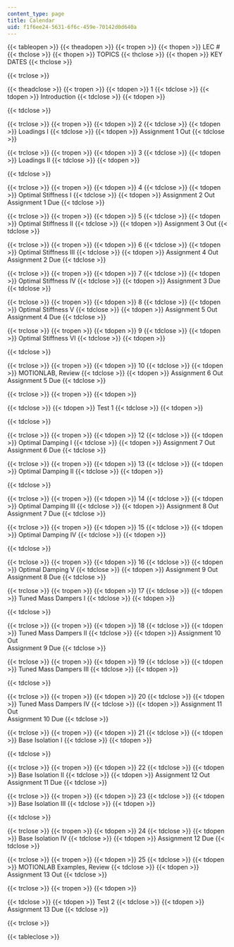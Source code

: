 ```yaml
---
content_type: page
title: Calendar
uid: f1f6ee24-5631-6f6c-459e-70142d0d640a
---
```


{{< tableopen >}}
{{< theadopen >}}
{{< tropen >}}
{{< thopen >}}
LEC #
{{< thclose >}}
{{< thopen >}}
TOPICS
{{< thclose >}}
{{< thopen >}}
KEY DATES
{{< thclose >}}

{{< trclose >}}

{{< theadclose >}}
{{< tropen >}}
{{< tdopen >}}
1
{{< tdclose >}}
{{< tdopen >}}
Introduction
{{< tdclose >}}
{{< tdopen >}}

{{< tdclose >}}

{{< trclose >}}
{{< tropen >}}
{{< tdopen >}}
2
{{< tdclose >}}
{{< tdopen >}}
Loadings I
{{< tdclose >}}
{{< tdopen >}}
Assignment 1 Out
{{< tdclose >}}

{{< trclose >}}
{{< tropen >}}
{{< tdopen >}}
3
{{< tdclose >}}
{{< tdopen >}}
Loadings II
{{< tdclose >}}
{{< tdopen >}}

{{< tdclose >}}

{{< trclose >}}
{{< tropen >}}
{{< tdopen >}}
4
{{< tdclose >}}
{{< tdopen >}}
Optimal Stiffness I
{{< tdclose >}}
{{< tdopen >}}
Assignment 2 Out  
Assignment 1 Due
{{< tdclose >}}

{{< trclose >}}
{{< tropen >}}
{{< tdopen >}}
5
{{< tdclose >}}
{{< tdopen >}}
Optimal Stiffness II
{{< tdclose >}}
{{< tdopen >}}
Assignment 3 Out
{{< tdclose >}}

{{< trclose >}}
{{< tropen >}}
{{< tdopen >}}
6
{{< tdclose >}}
{{< tdopen >}}
Optimal Stiffness III
{{< tdclose >}}
{{< tdopen >}}
Assignment 4 Out  
Assignment 2 Due
{{< tdclose >}}

{{< trclose >}}
{{< tropen >}}
{{< tdopen >}}
7
{{< tdclose >}}
{{< tdopen >}}
Optimal Stiffness IV
{{< tdclose >}}
{{< tdopen >}}
Assignment 3 Due
{{< tdclose >}}

{{< trclose >}}
{{< tropen >}}
{{< tdopen >}}
8
{{< tdclose >}}
{{< tdopen >}}
Optimal Stiffness V
{{< tdclose >}}
{{< tdopen >}}
Assignment 5 Out  
Assignment 4 Due
{{< tdclose >}}

{{< trclose >}}
{{< tropen >}}
{{< tdopen >}}
9
{{< tdclose >}}
{{< tdopen >}}
Optimal Stiffness VI
{{< tdclose >}}
{{< tdopen >}}

{{< tdclose >}}

{{< trclose >}}
{{< tropen >}}
{{< tdopen >}}
10
{{< tdclose >}}
{{< tdopen >}}
MOTIONLAB, Review
{{< tdclose >}}
{{< tdopen >}}
Assignment 6 Out  
Assignment 5 Due
{{< tdclose >}}

{{< trclose >}}
{{< tropen >}}
{{< tdopen >}}

{{< tdclose >}}
{{< tdopen >}}
Test 1
{{< tdclose >}}
{{< tdopen >}}

{{< tdclose >}}

{{< trclose >}}
{{< tropen >}}
{{< tdopen >}}
12
{{< tdclose >}}
{{< tdopen >}}
Optimal Damping I
{{< tdclose >}}
{{< tdopen >}}
Assignment 7 Out  
Assignment 6 Due
{{< tdclose >}}

{{< trclose >}}
{{< tropen >}}
{{< tdopen >}}
13
{{< tdclose >}}
{{< tdopen >}}
Optimal Damping II
{{< tdclose >}}
{{< tdopen >}}

{{< tdclose >}}

{{< trclose >}}
{{< tropen >}}
{{< tdopen >}}
14
{{< tdclose >}}
{{< tdopen >}}
Optimal Damping III
{{< tdclose >}}
{{< tdopen >}}
Assignment 8 Out  
Assignment 7 Due
{{< tdclose >}}

{{< trclose >}}
{{< tropen >}}
{{< tdopen >}}
15
{{< tdclose >}}
{{< tdopen >}}
Optimal Damping IV
{{< tdclose >}}
{{< tdopen >}}

{{< tdclose >}}

{{< trclose >}}
{{< tropen >}}
{{< tdopen >}}
16
{{< tdclose >}}
{{< tdopen >}}
Optimal Damping V
{{< tdclose >}}
{{< tdopen >}}
Assignment 9 Out  
Assignment 8 Due
{{< tdclose >}}

{{< trclose >}}
{{< tropen >}}
{{< tdopen >}}
17
{{< tdclose >}}
{{< tdopen >}}
Tuned Mass Dampers I
{{< tdclose >}}
{{< tdopen >}}

{{< tdclose >}}

{{< trclose >}}
{{< tropen >}}
{{< tdopen >}}
18
{{< tdclose >}}
{{< tdopen >}}
Tuned Mass Dampers II
{{< tdclose >}}
{{< tdopen >}}
Assignment 10 Out  
Assignment 9 Due
{{< tdclose >}}

{{< trclose >}}
{{< tropen >}}
{{< tdopen >}}
19
{{< tdclose >}}
{{< tdopen >}}
Tuned Mass Dampers III
{{< tdclose >}}
{{< tdopen >}}

{{< tdclose >}}

{{< trclose >}}
{{< tropen >}}
{{< tdopen >}}
20
{{< tdclose >}}
{{< tdopen >}}
Tuned Mass Dampers IV
{{< tdclose >}}
{{< tdopen >}}
Assignment 11 Out  
Assignment 10 Due
{{< tdclose >}}

{{< trclose >}}
{{< tropen >}}
{{< tdopen >}}
21
{{< tdclose >}}
{{< tdopen >}}
Base Isolation I
{{< tdclose >}}
{{< tdopen >}}

{{< tdclose >}}

{{< trclose >}}
{{< tropen >}}
{{< tdopen >}}
22
{{< tdclose >}}
{{< tdopen >}}
Base Isolation II
{{< tdclose >}}
{{< tdopen >}}
Assignment 12 Out  
Assignment 11 Due
{{< tdclose >}}

{{< trclose >}}
{{< tropen >}}
{{< tdopen >}}
23
{{< tdclose >}}
{{< tdopen >}}
Base Isolation III
{{< tdclose >}}
{{< tdopen >}}

{{< tdclose >}}

{{< trclose >}}
{{< tropen >}}
{{< tdopen >}}
24
{{< tdclose >}}
{{< tdopen >}}
Base Isolation IV
{{< tdclose >}}
{{< tdopen >}}
Assignment 12 Due
{{< tdclose >}}

{{< trclose >}}
{{< tropen >}}
{{< tdopen >}}
25
{{< tdclose >}}
{{< tdopen >}}
MOTIONLAB Examples, Review
{{< tdclose >}}
{{< tdopen >}}
Assignment 13 Out
{{< tdclose >}}

{{< trclose >}}
{{< tropen >}}
{{< tdopen >}}

{{< tdclose >}}
{{< tdopen >}}
Test 2
{{< tdclose >}}
{{< tdopen >}}
Assignment 13 Due
{{< tdclose >}}

{{< trclose >}}

{{< tableclose >}}